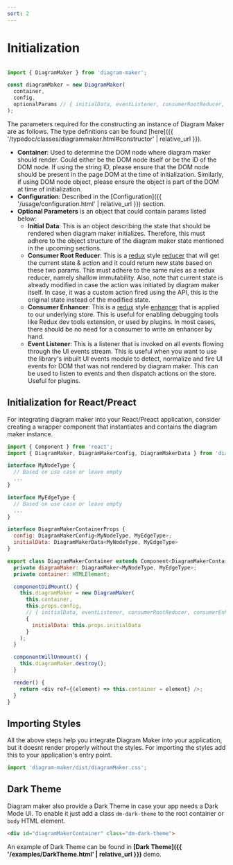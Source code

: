 ```yaml
---
sort: 2
---
```


# Initialization

```javascript

import { DiagramMaker } from 'diagram-maker';

const diagramMaker = new DiagramMaker(
  container,
  config,
  optionalParams // { initialData, eventListener, consumerRootReducer, consumerEnhancer }
);
```

The parameters required for the constructing an instance of Diagram Maker are as follows. The type definitions can be found [here]({{ '/typedoc/classes/diagrammaker.html#constructor' | relative_url }}).
* **Container**: Used to determine the DOM node where diagram maker should render. Could either be the DOM node itself or be the ID of the DOM node. If using the string ID, please ensure that the DOM node should be present in the page DOM at the time of initialization. Similarly, if using DOM node object, please ensure the object is part of the DOM at time of initialization.
* **Configuration**: Described in the [Configuration]({{ '/usage/configuration.html' | relative_url }}) section.
* **Optional Parameters** is an object that could contain params listed below:
  * **Initial Data**: This is an object describing the state that should be rendered when diagram maker initializes. Therefore, this must adhere to the object structure of the diagram maker state mentioned in the upcoming sections.
  * **Consumer Root Reducer**: This is a [redux](https://redux.js.org/) style [reducer](https://redux.js.org/basics/reducers) that will get the current state & action and it could return new state based on these two params. This must adhere to the same rules as a redux reducer, namely shallow immutability. Also, note that current state is already modified in case the action was initiated by diagram maker itself. In case, it was a custom action fired using the API, this is the original state instead of the modified state.
  * **Consumer Enhancer**: This is a [redux](https://redux.js.org/) style [enhancer](https://redux.js.org/advanced/middleware) that is applied to our underlying store. This is useful for enabling debugging tools like Redux dev tools extension, or used by plugins. In most cases, there should be no need for a consumer to write an enhancer by hand.
  * **Event Listener**: This is a listener that is invoked on all events flowing through the UI events stream. This is useful when you want to use the library's inbuilt UI events module to detect, normalize and fire UI events for DOM that was not rendered by diagram maker. This can be used to listen to events and then dispatch actions on the store. Useful for plugins.

## Initialization for React/Preact
For integrating diagram maker into your React/Preact application, consider creating a wrapper component that instantiates and contains the diagram maker instance.

```javascript
import { Component } from 'react';
import { DiagramMaker, DiagramMakerConfig, DiagramMakerData } from 'diagram-maker';

interface MyNodeType {
  // Based on use case or leave empty
  ...
}

interface MyEdgeType {
  // Based on use case or leave empty
  ...
}

interface DiagramMakerContainerProps {
  config: DiagramMakerConfig<MyNodeType, MyEdgeType>;
  initialData: DiagramMakerData<MyNodeType, MyEdgeType>
}

export class DiagramMakerContainer extends Component<DiagramMakerContainerProps> {
  private diagramMaker: DiagramMaker<MyNodeType, MyEdgeType>;
  private container: HTMLElement;

  componentDidMount() {
    this.diagramMaker = new DiagramMaker(
      this.container,
      this.props.config,
      // { initialData, eventListener, consumerRootReducer, consumerEnhancer }
      {
        initialData: this.props.initialData
      }
    );
  }

  componentWillUnmount() {
    this.diagramMaker.destroy();
  }

  render() {
    return <div ref={(element) => this.container = element} />;
  }
}
```

## Importing Styles

All the above steps help you integrate Diagram Maker into your application, but it doesnt render properly without the styles. For importing the styles add this to your application's entry point.

```javascript
import 'diagram-maker/dist/diagramMaker.css';
```

## Dark Theme

Diagram maker also provide a Dark Theme in case your app needs a Dark Mode UI. To enable it just add a class `dm-dark-theme` to the root container or `body` HTML element.

```html
<div id="diagramMakerContainer" class="dm-dark-theme">
```

An example of Dark Theme can be found in **[Dark Theme]({{ '/examples/DarkTheme.html' | relative_url }})** demo.

